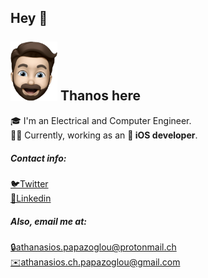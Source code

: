 ## Hey 👋 <br/><br/><img src="./assets/Papazoglou_Animoji.png" alt="Animoji" width="75"/> Thanos here<br/>

🎓 I'm an Electrical and Computer Engineer.  
👨‍💻 Currently, working as an ** iOS developer**.   


##### Contact info:
[🐦Twitter](https://twitter.com/A_Ch_Papazoglou)  
[🔗Linkedin](https://www.linkedin.com/in/athanasios-papazoglou-2781a5134/)


##### Also, email me at:
[🔒athanasios.papazoglou@protonmail.ch](mailto:athanasios.papazoglou@protonmail.ch)   
[✉️athanasios.ch.papazoglou@gmail.com](mailto:athanasios.ch.papazoglou@gmail.com)

<!--
**athanasiospap/athanasiospap** is a ✨ _special_ ✨ repository because its `README.md` (this file) appears on your GitHub profile.

Here are some ideas to get you started:

- 🔭 I’m currently working on ...
- 🌱 I’m currently learning ...
- 👯 I’m looking to collaborate on ...
- 🤔 I’m looking for help with ...
- 💬 Ask me about ...
- 📫 How to reach me: ...
- 😄 Pronouns: ...
- ⚡ Fun fact: ...
-->
